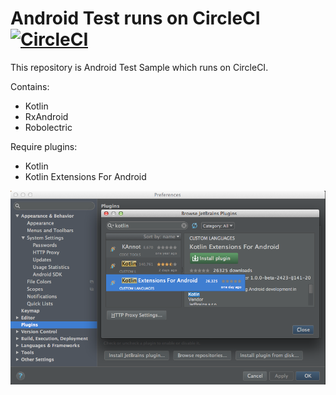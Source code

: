 # Android Test runs on CircleCI [![CircleCI](https://circleci.com/gh/epy0n0ff/android-ci.svg?style=svg)](https://circleci.com/gh/epy0n0ff/android-ci)
This repository is Android Test Sample which runs on CircleCI.

Contains:
 - Kotlin
 - RxAndroid
 - Robolectric
 
Require plugins:
  - Kotlin
  - Kotlin Extensions For Android

![Plugins](art/as-plugins.png?raw=true)
